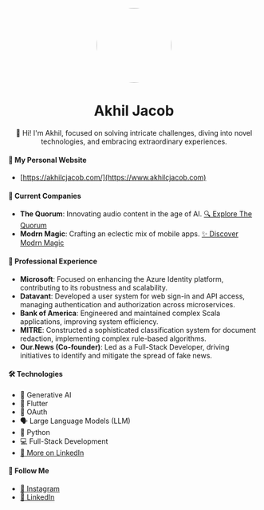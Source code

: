 <p align="center">
  <img src="https://avatars.githubusercontent.com/u/7051918?v=4" width="150" height="150"  style="border-radius:50%;">
  <br>
  <h1 align="center">Akhil Jacob</h1>
<p style="text-align: center; max-width: 800px; margin: auto;">
    👋 Hi! I'm Akhil, focused on solving intricate challenges, diving into novel technologies, and embracing extraordinary experiences.
</p>

</p>



#### 🔗 **My Personal Website**
- [https://akhilcjacob.com/](https://www.akhilcjacob.com)

#### 💼 **Current Companies**
- **The Quorum**: Innovating audio content in the age of AI. [🔍 Explore The Quorum](https://thequorum.app)
- **Modrn Magic**: Crafting an eclectic mix of mobile apps. [✨ Discover Modrn Magic](https://modrnmagic.app)

#### 🏢 **Professional Experience**
- **Microsoft**: Focused on enhancing the Azure Identity platform, contributing to its robustness and scalability.
- **Datavant**: Developed a user system for web sign-in and API access, managing authentication and authorization across microservices.
- **Bank of America**: Engineered and maintained complex Scala applications, improving system efficiency.
- **MITRE**: Constructed a sophisticated classification system for document redaction, implementing complex rule-based algorithms.
- **Our.News (Co-founder)**: Led as a Full-Stack Developer, driving initiatives to identify and mitigate the spread of fake news.

#### 🛠 **Technologies**
- 🧠 Generative AI
- 📱 Flutter
- 🔐 OAuth
- 🗣️ Large Language Models (LLM)
- 🐍 Python
- 💻 Full-Stack Development
- [🔗 More on LinkedIn](https://www.linkedin.com/in/akhilcjacob)

#### 📱 **Follow Me**
- [📸 Instagram](https://www.instagram.com/akhil.cjacob/)
- [💼 LinkedIn](https://www.linkedin.com/in/akhilcjacob)
